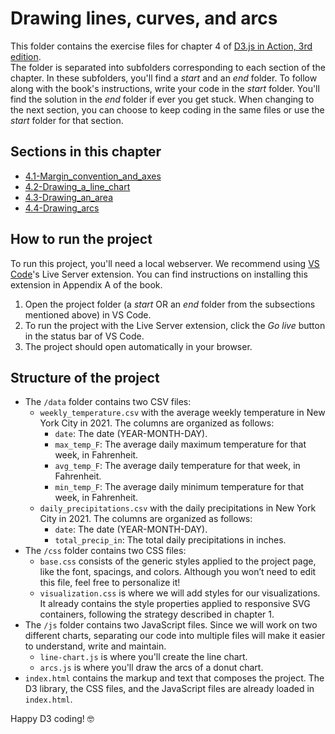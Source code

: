 # Drawing lines, curves, and arcs
This folder contains the exercise files for chapter 4 of [D3.js in Action, 3rd edition](https://www.manning.com/books/d3js-in-action-third-edition).
</br>
The folder is separated into subfolders corresponding to each section of the chapter. In these subfolders, you'll find a *start* and an *end* folder. To follow along with the book's instructions, write your code in the *start* folder. You'll find the solution in the *end* folder if ever you get stuck.
When changing to the next section, you can choose to keep coding in the same files or use the *start* folder for that section.

## Sections in this chapter
* [4.1-Margin_convention_and_axes](https://github.com/d3js-in-action-third-edition/code-files/tree/main/chapter_04/4.1-Margin_convention_and_axes)
* [4.2-Drawing_a_line_chart](https://github.com/d3js-in-action-third-edition/code-files/tree/main/chapter_04/4.2-Drawing_a_line_chart)
* [4.3-Drawing_an_area](https://github.com/d3js-in-action-third-edition/code-files/tree/main/chapter_04/4.3-Drawing_an_area)
* [4.4-Drawing_arcs](https://github.com/d3js-in-action-third-edition/code-files/tree/main/chapter_04/4.4-Drawing_arcs)

## How to run the project
To run this project, you'll need a local webserver. We recommend using [VS Code](https://code.visualstudio.com/)'s Live Server extension. You can find instructions on installing this extension in Appendix A of the book.
1. Open the project folder (a *start* OR an *end* folder from the subsections mentioned above) in VS Code.
2. To run the project with the Live Server extension, click the *Go live* button in the status bar of VS Code.
3. The project should open automatically in your browser.

## Structure of the project
* The `/data` folder contains two CSV files:
    * `weekly_temperature.csv` with the average weekly temperature in New York City in 2021. The columns are organized as follows:
        * `date`: The date (YEAR-MONTH-DAY).
        * `max_temp_F`: The average daily maximum temperature for that week, in Fahrenheit.
        * `avg_temp_F`: The average daily temperature for that week, in Fahrenheit.
        * `min_temp_F`: The average daily minimum temperature for that week, in Fahrenheit.
    * `daily_precipitations.csv` with the daily precipitations in New York City in 2021. The columns are organized as follows:
        * `date`: The date (YEAR-MONTH-DAY).
        * `total_precip_in`: The total daily precipitations in inches.
* The `/css` folder contains two CSS files:
    * `base.css` consists of the generic styles applied to the project page, like the font, spacings, and colors. Although you won’t need to edit this file, feel free to personalize it!
    * `visualization.css` is where we will add styles for our visualizations. It already contains the style properties applied to responsive SVG containers, following the strategy described in chapter 1.
* The `/js` folder contains two JavaScript files. Since we will work on two different charts, separating our code into multiple files will make it easier to understand, write and maintain.
    * `line-chart.js` is where you'll create the line chart.
    * `arcs.js` is where you'll draw the arcs of a donut chart.
* `index.html` contains the markup and text that composes the project. The D3 library, the CSS files, and the JavaScript files are already loaded in `index.html`.

Happy D3 coding! 🤓